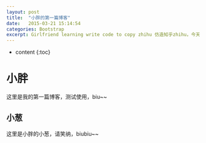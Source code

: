 ```yaml
---
layout: post
title:  "小胖的第一篇博客"
date:   2015-03-21 15:14:54
categories: Bootstrap
excerpt: Girlfriend learning write code to copy zhihu 仿造知乎zhihu，今天教女朋友编程，仿造知乎做了一个页面，使用了bootstrap, html, css
---
```


* content
{:toc}




# 小胖
  这里是我的第一篇博客，测试使用，biu~~
## 小葱
  这里是小胖的小葱，请笑纳，biubiu~~


<br>
<br>



